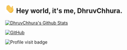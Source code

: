 <h2><img src="https://raw.githubusercontent.com/ABSphreak/ABSphreak/master/gifs/Hi.gif" width="30px"> Hey world, it's me, DhruvChhura.</h2>

[![DhruvChhura's Github Stats](https://github-readme-stats.vercel.app/api?username=DhruvChhura)](https://github.com/DhruvChhura)

[![GitHub](https://img.shields.io/badge/dynamic/json?logo=github&label=GitHub+Followers&labelColor=282c34&color=181717&query=%24.data.totalSubs&url=https%3A%2F%2Fapi.spencerwoo.com%2Fsubstats%2F%3Fsource%3Dgithub%26queryKey%3DManOfDiamond&longCache=true)](https://github.com/ManOfDiamond)

![Profile visit badge](https://komarev.com/ghpvc/?username=DhruvChhura&style=flat-square)


